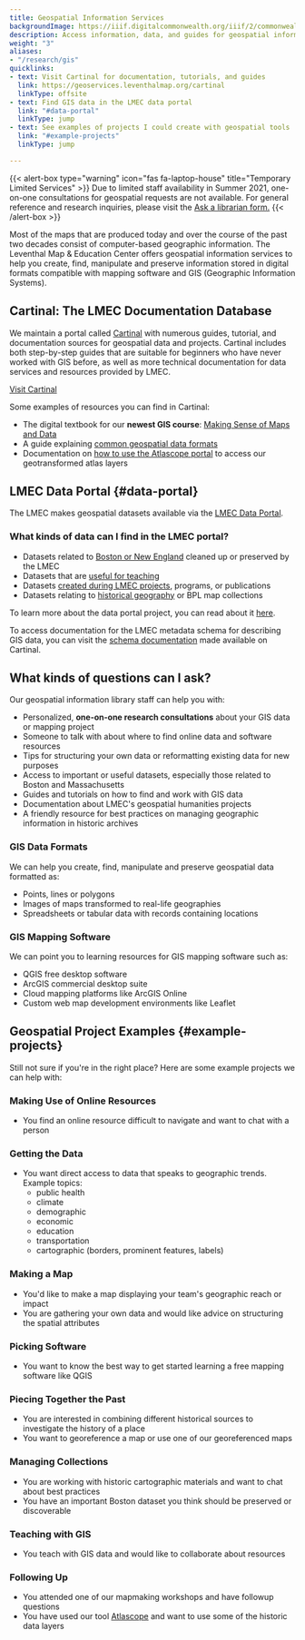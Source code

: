 ```yaml
---
title: Geospatial Information Services
backgroundImage: https://iiif.digitalcommonwealth.org/iiif/2/commonwealth:x633f990b/5729,2050,4101,1915/,800/0/default.jpg
description: Access information, data, and guides for geospatial information
weight: "3"
aliases:
- "/research/gis"
quicklinks:
- text: Visit Cartinal for documentation, tutorials, and guides
  link: https://geoservices.leventhalmap.org/cartinal
  linkType: offsite
- text: Find GIS data in the LMEC data portal 
  link: "#data-portal"
  linkType: jump
- text: See examples of projects I could create with geospatial tools
  link: "#example-projects"
  linkType: jump

---
```

{{< alert-box type="warning" icon="fas fa-laptop-house" title="Temporary Limited Services" >}}
Due to limited staff availability in Summer 2021, one-on-one consultations for geospatial requests are not available. For general reference and research inquiries, please visit the [Ask a librarian form.](/research/appointments) 
{{< /alert-box >}}

Most of the maps that are produced today and over the course of the past two decades consist of computer-based geographic information. The Leventhal Map & Education Center offers geospatial information services to help you create, find, manipulate and preserve information stored in digital formats compatible with mapping software and GIS (Geographic Information Systems).

## Cartinal: The LMEC Documentation Database

We maintain a portal called [Cartinal](https://geoservices.leventhalmap.org/cartinal/) with numerous guides, tutorial, and documentation sources for geospatial data and projects. Cartinal includes both step-by-step guides that are suitable for beginners who have never worked with GIS before, as well as more technical documentation for data services and resources provided by LMEC.

<a class="btn btn-outline-primary btn-large" href="https://cartinal.leventhalmap.org/">Visit Cartinal</a>

Some examples of resources you can find in Cartinal:

* The digital textbook for our **newest GIS course**: [Making Sense of Maps and Data](https://cartinal.leventhalmap.org/guides/making-sense-maps-data/)
* A guide explaining [common geospatial data formats](https://cartinal.leventhalmap.org/guides/file-formats.html)
* Documentation on [how to use the Atlascope portal](https://cartinal.leventhalmap.org/guides/atlascope-tool-guide.html) to access our geotransformed atlas layers

## LMEC Data Portal {#data-portal}

The LMEC makes geospatial datasets available via the [LMEC Data Portal](http://data.leventhalmap.org/). 

### What kinds of data can I find in the LMEC portal?
* Datasets related to [Boston or New England](https://data.leventhalmap.org/#/catalog/dkmv00o45) cleaned up or preserved by the LMEC
* Datasets that are [useful for teaching](https://data.leventhalmap.org/#/catalog/dkhm2yhrb)
* Datasets [created during LMEC projects](https://data.leventhalmap.org/#/catalog/dkgsk7g8m), programs, or publications
* Datasets relating to [historical geography](https://data.leventhalmap.org/#/catalog/dkircu2ol) or BPL map collections

To learn more about the data portal project, you can read about it [here](https://www.leventhalmap.org/articles/introducing-our-public-data-project/).

To access documentation for the LMEC metadata schema for describing GIS data, you can visit the [schema documentation](https://cartinal.leventhalmap.org/documentation/schema/) made available on Cartinal. 

## What kinds of questions can I ask?

Our geospatial information library staff can help you with:

* Personalized, **one-on-one research consultations** about your GIS data or mapping project
* Someone to talk with about where to find online data and software resources
* Tips for structuring your own data or reformatting existing data for new purposes
* Access to important or useful datasets, especially those related to Boston and Massachusetts
* Guides and tutorials on how to find and work with GIS data
* Documentation about LMEC's geospatial humanities projects
* A friendly resource for best practices on managing geographic information in historic archives

### GIS Data Formats

We can help you create, find, manipulate and preserve geospatial data formatted as:

* Points, lines or polygons
* Images of maps transformed to real-life geographies
* Spreadsheets or tabular data with records containing locations

### GIS Mapping Software

We can point you to learning resources for GIS mapping software such as:

* QGIS free desktop software
* ArcGIS commercial desktop suite
* Cloud mapping platforms like ArcGIS Online
* Custom web map development environments like Leaflet


## Geospatial Project Examples {#example-projects}

Still not sure if you're in the right place? Here are some example projects we can help with:

### Making Use of Online Resources

* You find an online resource difficult to navigate and want to chat with a person

### Getting the Data

* You want direct access to data that speaks to geographic trends. Example topics:
  * public health
  * climate
  * demographic
  * economic
  * education
  * transportation
  * cartographic (borders, prominent features, labels)

### Making a Map

* You'd like to make a map displaying your team's geographic reach or impact
* You are gathering your own data and would like advice on structuring the spatial attributes

### Picking Software

* You want to know the best way to get started learning a free mapping software like QGIS

### Piecing Together the Past

* You are interested in combining different historical sources to investigate the history of a place
* You want to georeference a map or use one of our georeferenced maps

### Managing Collections

* You are working with historic cartographic materials and want to chat about best practices
* You have an important Boston dataset you think should be preserved or discoverable

### Teaching with GIS

* You teach with GIS data and would like to collaborate about resources

### Following Up

* You attended one of our mapmaking workshops and have followup questions
* You have used our tool [Atlascope](https://atlascope.leventhalmap.org) and want to use some of the historic data layers